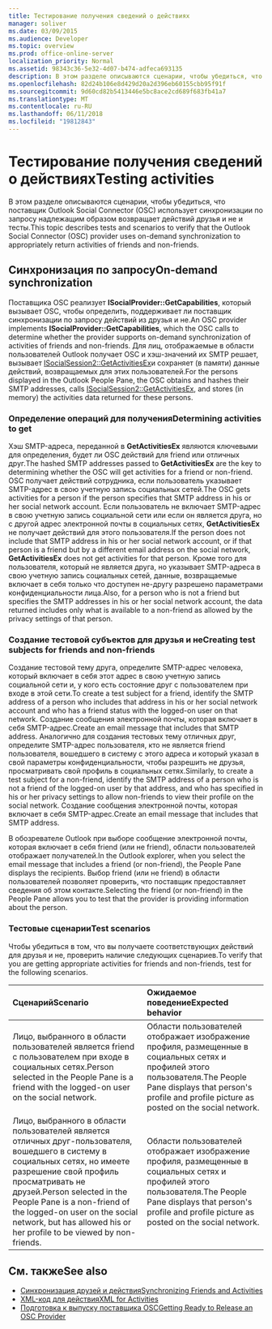 ```yaml
---
title: Тестирование получения сведений о действиях
manager: soliver
ms.date: 03/09/2015
ms.audience: Developer
ms.topic: overview
ms.prod: office-online-server
localization_priority: Normal
ms.assetid: 98343c36-5e32-4d07-b474-adfeca693135
description: В этом разделе описываются сценарии, чтобы убедиться, что поставщик Outlook Social Connector (OSC) использует синхронизации по запросу надлежащим образом возвращает действий друзья и не и тесты.
ms.openlocfilehash: 82d24b106e8d429d20a2d396eb60155cbb95f91f
ms.sourcegitcommit: 9d60cd82b5413446e5bc8ace2cd689f683fb41a7
ms.translationtype: MT
ms.contentlocale: ru-RU
ms.lasthandoff: 06/11/2018
ms.locfileid: "19812843"
---
```

# <a name="testing-activities"></a><span data-ttu-id="4464e-103">Тестирование получения сведений о действиях</span><span class="sxs-lookup"><span data-stu-id="4464e-103">Testing activities</span></span>

<span data-ttu-id="4464e-104">В этом разделе описываются сценарии, чтобы убедиться, что поставщик Outlook Social Connector (OSC) использует синхронизации по запросу надлежащим образом возвращает действий друзья и не и тесты.</span><span class="sxs-lookup"><span data-stu-id="4464e-104">This topic describes tests and scenarios to verify that the Outlook Social Connector (OSC) provider uses on-demand synchronization to appropriately return activities of friends and non-friends.</span></span>

<span data-ttu-id="4464e-105"><a name="olosc_TestingActivities_OnDemandSync"> </a></span><span class="sxs-lookup"><span data-stu-id="4464e-105"></span></span>

## <a name="on-demand-synchronization"></a><span data-ttu-id="4464e-106">Синхронизация по запросу</span><span class="sxs-lookup"><span data-stu-id="4464e-106">On-demand synchronization</span></span>

<span data-ttu-id="4464e-107">Поставщика OSC реализует **ISocialProvider::GetCapabilities**, который вызывает OSC, чтобы определить, поддерживает ли поставщик синхронизации по запросу действий из друзья и не.</span><span class="sxs-lookup"><span data-stu-id="4464e-107">An OSC provider implements **ISocialProvider::GetCapabilities**, which the OSC calls to determine whether the provider supports on-demand synchronization of activities of friends and non-friends.</span></span> <span data-ttu-id="4464e-108">Для лиц, отображаемые в области пользователей Outlook получает OSC и хэш-значений их SMTP решает, вызывает [ISocialSession2::GetActivitiesEx](isocialsession2-getactivitiesex.md)и сохраняет (в памяти) данные действий, возвращаемых для этих пользователей.</span><span class="sxs-lookup"><span data-stu-id="4464e-108">For the persons displayed in the Outlook People Pane, the OSC obtains and hashes their SMTP addresses, calls [ISocialSession2::GetActivitiesEx](isocialsession2-getactivitiesex.md), and stores (in memory) the activities data returned for these persons.</span></span> 
  
### <a name="determining-activities-to-get"></a><span data-ttu-id="4464e-109">Определение операций для получения</span><span class="sxs-lookup"><span data-stu-id="4464e-109">Determining activities to get</span></span>

<span data-ttu-id="4464e-110">Хэш SMTP-адреса, переданной в **GetActivitiesEx** являются ключевыми для определения, будет ли OSC действий для friend или отличных друг.</span><span class="sxs-lookup"><span data-stu-id="4464e-110">The hashed SMTP addresses passed to **GetActivitiesEx** are the key to determining whether the OSC will get activities for a friend or non-friend.</span></span> <span data-ttu-id="4464e-111">OSC получает действий сотрудника, если пользователь указывает SMTP-адрес в свою учетную запись социальных сетей.</span><span class="sxs-lookup"><span data-stu-id="4464e-111">The OSC gets activities for a person if the person specifies that SMTP address in his or her social network account.</span></span> <span data-ttu-id="4464e-112">Если пользователь не включает SMTP-адрес в свою учетную запись социальной сети или если он является друга, но с другой адрес электронной почты в социальных сетях, **GetActivitiesEx** не получает действий для этого пользователя.</span><span class="sxs-lookup"><span data-stu-id="4464e-112">If the person does not include that SMTP address in his or her social network account, or if that person is a friend but by a different email address on the social network, **GetActivitiesEx** does not get activities for that person.</span></span> <span data-ttu-id="4464e-113">Кроме того для пользователя, который не является друга, но указывает SMTP-адреса в свою учетную запись социальных сетей, данные, возвращаемые включает в себя только что доступен не-другу разрешено параметрами конфиденциальности лица.</span><span class="sxs-lookup"><span data-stu-id="4464e-113">Also, for a person who is not a friend but specifies the SMTP addresses in his or her social network account, the data returned includes only what is available to a non-friend as allowed by the privacy settings of that person.</span></span> 
  
### <a name="creating-test-subjects-for-friends-and-non-friends"></a><span data-ttu-id="4464e-114">Создание тестовой субъектов для друзья и не</span><span class="sxs-lookup"><span data-stu-id="4464e-114">Creating test subjects for friends and non-friends</span></span>

<span data-ttu-id="4464e-115">Создание тестовой тему друга, определите SMTP-адрес человека, который включает в себя этот адрес в свою учетную запись социальной сети и, у кого есть состояние друг с пользователем при входе в этой сети.</span><span class="sxs-lookup"><span data-stu-id="4464e-115">To create a test subject for a friend, identify the SMTP address of a person who includes that address in his or her social network account and who has a friend status with the logged-on user on that network.</span></span> <span data-ttu-id="4464e-116">Создание сообщения электронной почты, которая включает в себя SMTP-адрес.</span><span class="sxs-lookup"><span data-stu-id="4464e-116">Create an email message that includes that SMTP address.</span></span> <span data-ttu-id="4464e-117">Аналогично для создания тестовых тему отличных друг, определите SMTP-адрес пользователя, кто не является friend пользователя, вошедшего в систему с этого адреса и который указал в свой параметры конфиденциальности, чтобы разрешить не друзья, просматривать свой профиль в социальных сетях.</span><span class="sxs-lookup"><span data-stu-id="4464e-117">Similarly, to create a test subject for a non-friend, identify the SMTP address of a person who is not a friend of the logged-on user by that address, and who has specified in his or her privacy settings to allow non-friends to view their profile on the social network.</span></span> <span data-ttu-id="4464e-118">Создание сообщения электронной почты, которая включает в себя SMTP-адрес.</span><span class="sxs-lookup"><span data-stu-id="4464e-118">Create an email message that includes that SMTP address.</span></span> 
  
<span data-ttu-id="4464e-119">В обозревателе Outlook при выборе сообщение электронной почты, которая включает в себя friend (или не friend), области пользователей отображает получателей.</span><span class="sxs-lookup"><span data-stu-id="4464e-119">In the Outlook explorer, when you select the email message that includes a friend (or non-friend), the People Pane displays the recipients.</span></span> <span data-ttu-id="4464e-120">Выбор friend (или не friend) в области пользователей позволяет проверить, что поставщик предоставляет сведения об этом контакте.</span><span class="sxs-lookup"><span data-stu-id="4464e-120">Selecting the friend (or non-friend) in the People Pane allows you to test that the provider is providing information about the person.</span></span>
  
### <a name="test-scenarios"></a><span data-ttu-id="4464e-121">Тестовые сценарии</span><span class="sxs-lookup"><span data-stu-id="4464e-121">Test scenarios</span></span>

<span data-ttu-id="4464e-122">Чтобы убедиться в том, что вы получаете соответствующих действий для друзья и не, проверить наличие следующих сценариев.</span><span class="sxs-lookup"><span data-stu-id="4464e-122">To verify that you are getting appropriate activities for friends and non-friends, test for the following scenarios.</span></span>
  
|<span data-ttu-id="4464e-123">**Сценарий**</span><span class="sxs-lookup"><span data-stu-id="4464e-123">**Scenario**</span></span>|<span data-ttu-id="4464e-124">**Ожидаемое поведение**</span><span class="sxs-lookup"><span data-stu-id="4464e-124">**Expected behavior**</span></span>|
|:-----|:-----|
|<span data-ttu-id="4464e-125">Лицо, выбранного в области пользователей является friend с пользователем при входе в социальных сетях.</span><span class="sxs-lookup"><span data-stu-id="4464e-125">Person selected in the People Pane is a friend with the logged-on user on the social network.</span></span>  <br/> |<span data-ttu-id="4464e-126">Области пользователей отображает изображение профиля, размещенные в социальных сетях и профилей этого пользователя.</span><span class="sxs-lookup"><span data-stu-id="4464e-126">The People Pane displays that person's profile and profile picture as posted on the social network.</span></span>  <br/> |
|<span data-ttu-id="4464e-127">Лицо, выбранного в области пользователей является отличных друг-пользователя, вошедшего в систему в социальных сетях, но имеете разрешение свой профиль просматривать не друзей.</span><span class="sxs-lookup"><span data-stu-id="4464e-127">Person selected in the People Pane is a non-friend of the logged-on user on the social network, but has allowed his or her profile to be viewed by non-friends.</span></span>  <br/> |<span data-ttu-id="4464e-128">Области пользователей отображает изображение профиля, размещенные в социальных сетях и профилей этого пользователя.</span><span class="sxs-lookup"><span data-stu-id="4464e-128">The People Pane displays that person's profile and profile picture as posted on the social network.</span></span>  <br/> |
   
## <a name="see-also"></a><span data-ttu-id="4464e-129">См. также</span><span class="sxs-lookup"><span data-stu-id="4464e-129">See also</span></span>

- [<span data-ttu-id="4464e-130">Синхронизация друзей и действия</span><span class="sxs-lookup"><span data-stu-id="4464e-130">Synchronizing Friends and Activities</span></span>](synchronizing-friends-and-activities.md)  
- [<span data-ttu-id="4464e-131">XML-код для действия</span><span class="sxs-lookup"><span data-stu-id="4464e-131">XML for Activities</span></span>](xml-for-activities.md)
- [<span data-ttu-id="4464e-132">Подготовка к выпуску поставщика OSC</span><span class="sxs-lookup"><span data-stu-id="4464e-132">Getting Ready to Release an OSC Provider</span></span>](getting-ready-to-release-an-osc-provider.md)

